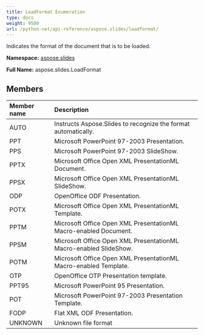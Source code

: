 ```yaml
---
title: LoadFormat Enumeration
type: docs
weight: 9500
url: /python-net/api-reference/aspose.slides/loadformat/
---
```


Indicates the format of the document that is to be loaded.

**Namespace:** [aspose.slides](/slides/python-net/api-reference/aspose.slides/)

**Full Name:** aspose.slides.LoadFormat



## **Members**
|**Member name**|**Description**|
| :- | :- |
|AUTO|Instructs Aspose.Slides to recognize the format automatically.|
|PPT|Microsoft PowerPoint 97-2003 Presentation.|
|PPS|Microsoft PowerPoint 97-2003 SlideShow.|
|PPTX|Microsoft Office Open XML PresentationML Document.|
|PPSX|Microsoft Office Open XML PresentationML SlideShow.|
|ODP|OpenOffice ODF Presentation.|
|POTX|Microsoft Office Open XML PresentationML Template.|
|PPTM|Microsoft Office Open XML PresentationML Macro-enabled Document.|
|PPSM|Microsoft Office Open XML PresentationML Macro-enabled SlideShow.|
|POTM|Microsoft Office Open XML PresentationML Macro-enabled Template.|
|OTP|OpenOffice OTP Presentation template.|
|PPT95|Microsoft PowerPoint 95 Presentation.|
|POT|Microsoft PowerPoint 97-2003 Presentation Template.|
|FODP|Flat XML ODF Presentation.|
|UNKNOWN|Unknown file format|
